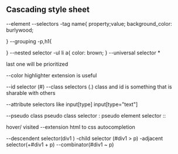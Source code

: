 Cascading style sheet
--
--element
--selectors
-tag name{
    property;value;
    background_color: burlywood;

}
--grouping
-p,h1{

}
--nested selector
-ul li a{
    color: brown;
}
--universal selector 
*

last one will be prioritized

--color highlighter extension is useful

--id selector (#)
--class selectors (.)
class and id is something that is sharable with others
 
 --attribute selectors
 like 
 input[type]
 input[type="text"]
 
 --pseudo class
  pseudo class selector : 
  pseudo element selector ::

 hover/ visited
 --extension html to css autocompletion   

--descendent selector(div1 )
-child selector (#div1 > p)
-adjacent selector(+#div1 + p)
--combinator(#div1 ~ p)
